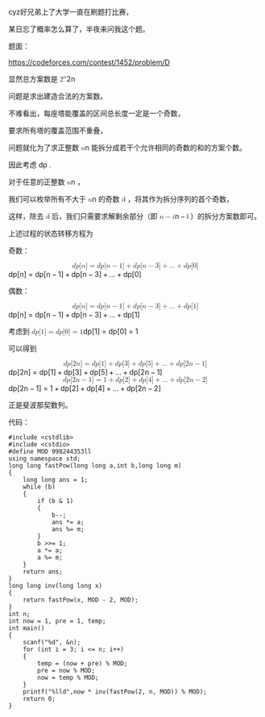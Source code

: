 <p>cyz好兄弟上了大学一直在刷题打比赛，</p>
<p>某日忘了概率怎么算了，半夜来问我这个题。</p>
<p>题面：</p>
<p><a href="https://codeforces.com/contest/1452/problem/D" data-clickable="">https://codeforces.com/contest/1452/problem/D</a></p>
<p>显然总方案数是 <eq><span class="katex"><span class="katex-mathml"><math xmlns="http://www.w3.org/1998/Math/MathML"><semantics><mrow><msup><mn>2</mn><mi>n</mi></msup></mrow><annotation encoding="application/x-tex">2 ^ n</annotation></semantics></math></span><span class="katex-html" aria-hidden="true"><span class="base"><span class="strut" style="height:0.6644em;"></span><span class="mord"><span class="mord">2</span><span class="msupsub"><span class="vlist-t"><span class="vlist-r"><span class="vlist" style="height:0.6644em;"><span style="top:-3.063em;margin-right:0.05em;"><span class="pstrut" style="height:2.7em;"></span><span class="sizing reset-size6 size3 mtight"><span class="mord mathnormal mtight">n</span></span></span></span></span></span></span></span></span></span></span></eq></p>
<p>问题是求出建造合法的方案数。</p>
<p>不难看出，每座塔能覆盖的区间总长度一定是一个奇数，</p>
<p>要求所有塔的覆盖范围不重叠，</p>
<p>问题就化为了求正整数 <eq><span class="katex"><span class="katex-mathml"><math xmlns="http://www.w3.org/1998/Math/MathML"><semantics><mrow><mi>n</mi></mrow><annotation encoding="application/x-tex">n</annotation></semantics></math></span><span class="katex-html" aria-hidden="true"><span class="base"><span class="strut" style="height:0.4306em;"></span><span class="mord mathnormal">n</span></span></span></span></eq> 能拆分成若干个允许相同的奇数的和的方案个数。</p>
<p>因此考虑 dp .</p>
<p>对于任意的正整数 <eq><span class="katex"><span class="katex-mathml"><math xmlns="http://www.w3.org/1998/Math/MathML"><semantics><mrow><mi>n</mi></mrow><annotation encoding="application/x-tex">n</annotation></semantics></math></span><span class="katex-html" aria-hidden="true"><span class="base"><span class="strut" style="height:0.4306em;"></span><span class="mord mathnormal">n</span></span></span></span></eq> ，</p>
<p>我们可以枚举所有不大于 <eq><span class="katex"><span class="katex-mathml"><math xmlns="http://www.w3.org/1998/Math/MathML"><semantics><mrow><mi>n</mi></mrow><annotation encoding="application/x-tex">n</annotation></semantics></math></span><span class="katex-html" aria-hidden="true"><span class="base"><span class="strut" style="height:0.4306em;"></span><span class="mord mathnormal">n</span></span></span></span></eq> 的奇数 <eq><span class="katex"><span class="katex-mathml"><math xmlns="http://www.w3.org/1998/Math/MathML"><semantics><mrow><mi>i</mi></mrow><annotation encoding="application/x-tex">i</annotation></semantics></math></span><span class="katex-html" aria-hidden="true"><span class="base"><span class="strut" style="height:0.6595em;"></span><span class="mord mathnormal">i</span></span></span></span></eq> ，将其作为拆分序列的首个奇数，</p>
<p>这样，除去 <eq><span class="katex"><span class="katex-mathml"><math xmlns="http://www.w3.org/1998/Math/MathML"><semantics><mrow><mi>i</mi></mrow><annotation encoding="application/x-tex">i</annotation></semantics></math></span><span class="katex-html" aria-hidden="true"><span class="base"><span class="strut" style="height:0.6595em;"></span><span class="mord mathnormal">i</span></span></span></span></eq> 后，我们只需要求解剩余部分（即 <eq><span class="katex"><span class="katex-mathml"><math xmlns="http://www.w3.org/1998/Math/MathML"><semantics><mrow><mi>n</mi><mo>−</mo><mi>i</mi></mrow><annotation encoding="application/x-tex">n - i</annotation></semantics></math></span><span class="katex-html" aria-hidden="true"><span class="base"><span class="strut" style="height:0.6667em;vertical-align:-0.0833em;"></span><span class="mord mathnormal">n</span><span class="mspace" style="margin-right:0.2222em;"></span><span class="mbin">−</span><span class="mspace" style="margin-right:0.2222em;"></span></span><span class="base"><span class="strut" style="height:0.6595em;"></span><span class="mord mathnormal">i</span></span></span></span></eq> ）的拆分方案数即可。</p>
<p>上述过程的状态转移方程为</p>
<p>奇数：</p>
<section><eqn><span class="katex-display"><span class="katex"><span class="katex-mathml"><math xmlns="http://www.w3.org/1998/Math/MathML" display="block"><semantics><mrow><mi>d</mi><mi>p</mi><mo stretchy="false">[</mo><mi>n</mi><mo stretchy="false">]</mo><mo>=</mo><mi>d</mi><mi>p</mi><mo stretchy="false">[</mo><mi>n</mi><mo>−</mo><mn>1</mn><mo stretchy="false">]</mo><mo>+</mo><mi>d</mi><mi>p</mi><mo stretchy="false">[</mo><mi>n</mi><mo>−</mo><mn>3</mn><mo stretchy="false">]</mo><mo>+</mo><mi mathvariant="normal">.</mi><mi mathvariant="normal">.</mi><mi mathvariant="normal">.</mi><mo>+</mo><mi>d</mi><mi>p</mi><mo stretchy="false">[</mo><mn>0</mn><mo stretchy="false">]</mo></mrow><annotation encoding="application/x-tex">dp[n] = dp[n - 1] + dp[n - 3] + ... + dp[0]</annotation></semantics></math></span><span class="katex-html" aria-hidden="true"><span class="base"><span class="strut" style="height:1em;vertical-align:-0.25em;"></span><span class="mord mathnormal">d</span><span class="mord mathnormal">p</span><span class="mopen">[</span><span class="mord mathnormal">n</span><span class="mclose">]</span><span class="mspace" style="margin-right:0.2778em;"></span><span class="mrel">=</span><span class="mspace" style="margin-right:0.2778em;"></span></span><span class="base"><span class="strut" style="height:1em;vertical-align:-0.25em;"></span><span class="mord mathnormal">d</span><span class="mord mathnormal">p</span><span class="mopen">[</span><span class="mord mathnormal">n</span><span class="mspace" style="margin-right:0.2222em;"></span><span class="mbin">−</span><span class="mspace" style="margin-right:0.2222em;"></span></span><span class="base"><span class="strut" style="height:1em;vertical-align:-0.25em;"></span><span class="mord">1</span><span class="mclose">]</span><span class="mspace" style="margin-right:0.2222em;"></span><span class="mbin">+</span><span class="mspace" style="margin-right:0.2222em;"></span></span><span class="base"><span class="strut" style="height:1em;vertical-align:-0.25em;"></span><span class="mord mathnormal">d</span><span class="mord mathnormal">p</span><span class="mopen">[</span><span class="mord mathnormal">n</span><span class="mspace" style="margin-right:0.2222em;"></span><span class="mbin">−</span><span class="mspace" style="margin-right:0.2222em;"></span></span><span class="base"><span class="strut" style="height:1em;vertical-align:-0.25em;"></span><span class="mord">3</span><span class="mclose">]</span><span class="mspace" style="margin-right:0.2222em;"></span><span class="mbin">+</span><span class="mspace" style="margin-right:0.2222em;"></span></span><span class="base"><span class="strut" style="height:0.6667em;vertical-align:-0.0833em;"></span><span class="mord">...</span><span class="mspace" style="margin-right:0.2222em;"></span><span class="mbin">+</span><span class="mspace" style="margin-right:0.2222em;"></span></span><span class="base"><span class="strut" style="height:1em;vertical-align:-0.25em;"></span><span class="mord mathnormal">d</span><span class="mord mathnormal">p</span><span class="mopen">[</span><span class="mord">0</span><span class="mclose">]</span></span></span></span></span></eqn></section><p>偶数：</p>
<section><eqn><span class="katex-display"><span class="katex"><span class="katex-mathml"><math xmlns="http://www.w3.org/1998/Math/MathML" display="block"><semantics><mrow><mi>d</mi><mi>p</mi><mo stretchy="false">[</mo><mi>n</mi><mo stretchy="false">]</mo><mo>=</mo><mi>d</mi><mi>p</mi><mo stretchy="false">[</mo><mi>n</mi><mo>−</mo><mn>1</mn><mo stretchy="false">]</mo><mo>+</mo><mi>d</mi><mi>p</mi><mo stretchy="false">[</mo><mi>n</mi><mo>−</mo><mn>3</mn><mo stretchy="false">]</mo><mo>+</mo><mi mathvariant="normal">.</mi><mi mathvariant="normal">.</mi><mi mathvariant="normal">.</mi><mo>+</mo><mi>d</mi><mi>p</mi><mo stretchy="false">[</mo><mn>1</mn><mo stretchy="false">]</mo></mrow><annotation encoding="application/x-tex">dp[n] = dp[n - 1] + dp[n - 3] + ... + dp[1]</annotation></semantics></math></span><span class="katex-html" aria-hidden="true"><span class="base"><span class="strut" style="height:1em;vertical-align:-0.25em;"></span><span class="mord mathnormal">d</span><span class="mord mathnormal">p</span><span class="mopen">[</span><span class="mord mathnormal">n</span><span class="mclose">]</span><span class="mspace" style="margin-right:0.2778em;"></span><span class="mrel">=</span><span class="mspace" style="margin-right:0.2778em;"></span></span><span class="base"><span class="strut" style="height:1em;vertical-align:-0.25em;"></span><span class="mord mathnormal">d</span><span class="mord mathnormal">p</span><span class="mopen">[</span><span class="mord mathnormal">n</span><span class="mspace" style="margin-right:0.2222em;"></span><span class="mbin">−</span><span class="mspace" style="margin-right:0.2222em;"></span></span><span class="base"><span class="strut" style="height:1em;vertical-align:-0.25em;"></span><span class="mord">1</span><span class="mclose">]</span><span class="mspace" style="margin-right:0.2222em;"></span><span class="mbin">+</span><span class="mspace" style="margin-right:0.2222em;"></span></span><span class="base"><span class="strut" style="height:1em;vertical-align:-0.25em;"></span><span class="mord mathnormal">d</span><span class="mord mathnormal">p</span><span class="mopen">[</span><span class="mord mathnormal">n</span><span class="mspace" style="margin-right:0.2222em;"></span><span class="mbin">−</span><span class="mspace" style="margin-right:0.2222em;"></span></span><span class="base"><span class="strut" style="height:1em;vertical-align:-0.25em;"></span><span class="mord">3</span><span class="mclose">]</span><span class="mspace" style="margin-right:0.2222em;"></span><span class="mbin">+</span><span class="mspace" style="margin-right:0.2222em;"></span></span><span class="base"><span class="strut" style="height:0.6667em;vertical-align:-0.0833em;"></span><span class="mord">...</span><span class="mspace" style="margin-right:0.2222em;"></span><span class="mbin">+</span><span class="mspace" style="margin-right:0.2222em;"></span></span><span class="base"><span class="strut" style="height:1em;vertical-align:-0.25em;"></span><span class="mord mathnormal">d</span><span class="mord mathnormal">p</span><span class="mopen">[</span><span class="mord">1</span><span class="mclose">]</span></span></span></span></span></eqn></section><p>考虑到 <eq><span class="katex"><span class="katex-mathml"><math xmlns="http://www.w3.org/1998/Math/MathML"><semantics><mrow><mi>d</mi><mi>p</mi><mo stretchy="false">[</mo><mn>1</mn><mo stretchy="false">]</mo><mo>=</mo><mi>d</mi><mi>p</mi><mo stretchy="false">[</mo><mn>0</mn><mo stretchy="false">]</mo><mo>=</mo><mn>1</mn></mrow><annotation encoding="application/x-tex">dp[1] = dp[0] = 1</annotation></semantics></math></span><span class="katex-html" aria-hidden="true"><span class="base"><span class="strut" style="height:1em;vertical-align:-0.25em;"></span><span class="mord mathnormal">d</span><span class="mord mathnormal">p</span><span class="mopen">[</span><span class="mord">1</span><span class="mclose">]</span><span class="mspace" style="margin-right:0.2778em;"></span><span class="mrel">=</span><span class="mspace" style="margin-right:0.2778em;"></span></span><span class="base"><span class="strut" style="height:1em;vertical-align:-0.25em;"></span><span class="mord mathnormal">d</span><span class="mord mathnormal">p</span><span class="mopen">[</span><span class="mord">0</span><span class="mclose">]</span><span class="mspace" style="margin-right:0.2778em;"></span><span class="mrel">=</span><span class="mspace" style="margin-right:0.2778em;"></span></span><span class="base"><span class="strut" style="height:0.6444em;"></span><span class="mord">1</span></span></span></span></eq></p>
<p>可以得到</p>
<section><eqn><span class="katex-display"><span class="katex"><span class="katex-mathml"><math xmlns="http://www.w3.org/1998/Math/MathML" display="block"><semantics><mrow><mi>d</mi><mi>p</mi><mo stretchy="false">[</mo><mn>2</mn><mi>n</mi><mo stretchy="false">]</mo><mo>=</mo><mi>d</mi><mi>p</mi><mo stretchy="false">[</mo><mn>1</mn><mo stretchy="false">]</mo><mo>+</mo><mi>d</mi><mi>p</mi><mo stretchy="false">[</mo><mn>3</mn><mo stretchy="false">]</mo><mo>+</mo><mi>d</mi><mi>p</mi><mo stretchy="false">[</mo><mn>5</mn><mo stretchy="false">]</mo><mo>+</mo><mi mathvariant="normal">.</mi><mi mathvariant="normal">.</mi><mi mathvariant="normal">.</mi><mo>+</mo><mi>d</mi><mi>p</mi><mo stretchy="false">[</mo><mn>2</mn><mi>n</mi><mo>−</mo><mn>1</mn><mo stretchy="false">]</mo></mrow><annotation encoding="application/x-tex">dp[2n] = dp[1] + dp[3] + dp[5] + ... + dp[2n - 1]</annotation></semantics></math></span><span class="katex-html" aria-hidden="true"><span class="base"><span class="strut" style="height:1em;vertical-align:-0.25em;"></span><span class="mord mathnormal">d</span><span class="mord mathnormal">p</span><span class="mopen">[</span><span class="mord">2</span><span class="mord mathnormal">n</span><span class="mclose">]</span><span class="mspace" style="margin-right:0.2778em;"></span><span class="mrel">=</span><span class="mspace" style="margin-right:0.2778em;"></span></span><span class="base"><span class="strut" style="height:1em;vertical-align:-0.25em;"></span><span class="mord mathnormal">d</span><span class="mord mathnormal">p</span><span class="mopen">[</span><span class="mord">1</span><span class="mclose">]</span><span class="mspace" style="margin-right:0.2222em;"></span><span class="mbin">+</span><span class="mspace" style="margin-right:0.2222em;"></span></span><span class="base"><span class="strut" style="height:1em;vertical-align:-0.25em;"></span><span class="mord mathnormal">d</span><span class="mord mathnormal">p</span><span class="mopen">[</span><span class="mord">3</span><span class="mclose">]</span><span class="mspace" style="margin-right:0.2222em;"></span><span class="mbin">+</span><span class="mspace" style="margin-right:0.2222em;"></span></span><span class="base"><span class="strut" style="height:1em;vertical-align:-0.25em;"></span><span class="mord mathnormal">d</span><span class="mord mathnormal">p</span><span class="mopen">[</span><span class="mord">5</span><span class="mclose">]</span><span class="mspace" style="margin-right:0.2222em;"></span><span class="mbin">+</span><span class="mspace" style="margin-right:0.2222em;"></span></span><span class="base"><span class="strut" style="height:0.6667em;vertical-align:-0.0833em;"></span><span class="mord">...</span><span class="mspace" style="margin-right:0.2222em;"></span><span class="mbin">+</span><span class="mspace" style="margin-right:0.2222em;"></span></span><span class="base"><span class="strut" style="height:1em;vertical-align:-0.25em;"></span><span class="mord mathnormal">d</span><span class="mord mathnormal">p</span><span class="mopen">[</span><span class="mord">2</span><span class="mord mathnormal">n</span><span class="mspace" style="margin-right:0.2222em;"></span><span class="mbin">−</span><span class="mspace" style="margin-right:0.2222em;"></span></span><span class="base"><span class="strut" style="height:1em;vertical-align:-0.25em;"></span><span class="mord">1</span><span class="mclose">]</span></span></span></span></span></eqn></section><section><eqn><span class="katex-display"><span class="katex"><span class="katex-mathml"><math xmlns="http://www.w3.org/1998/Math/MathML" display="block"><semantics><mrow><mi>d</mi><mi>p</mi><mo stretchy="false">[</mo><mn>2</mn><mi>n</mi><mo>−</mo><mn>1</mn><mo stretchy="false">]</mo><mo>=</mo><mn>1</mn><mo>+</mo><mi>d</mi><mi>p</mi><mo stretchy="false">[</mo><mn>2</mn><mo stretchy="false">]</mo><mo>+</mo><mi>d</mi><mi>p</mi><mo stretchy="false">[</mo><mn>4</mn><mo stretchy="false">]</mo><mo>+</mo><mi mathvariant="normal">.</mi><mi mathvariant="normal">.</mi><mi mathvariant="normal">.</mi><mo>+</mo><mi>d</mi><mi>p</mi><mo stretchy="false">[</mo><mn>2</mn><mi>n</mi><mo>−</mo><mn>2</mn><mo stretchy="false">]</mo></mrow><annotation encoding="application/x-tex">dp[2n - 1] = 1 + dp[2] + dp[4] + ... + dp[2n - 2]</annotation></semantics></math></span><span class="katex-html" aria-hidden="true"><span class="base"><span class="strut" style="height:1em;vertical-align:-0.25em;"></span><span class="mord mathnormal">d</span><span class="mord mathnormal">p</span><span class="mopen">[</span><span class="mord">2</span><span class="mord mathnormal">n</span><span class="mspace" style="margin-right:0.2222em;"></span><span class="mbin">−</span><span class="mspace" style="margin-right:0.2222em;"></span></span><span class="base"><span class="strut" style="height:1em;vertical-align:-0.25em;"></span><span class="mord">1</span><span class="mclose">]</span><span class="mspace" style="margin-right:0.2778em;"></span><span class="mrel">=</span><span class="mspace" style="margin-right:0.2778em;"></span></span><span class="base"><span class="strut" style="height:0.7278em;vertical-align:-0.0833em;"></span><span class="mord">1</span><span class="mspace" style="margin-right:0.2222em;"></span><span class="mbin">+</span><span class="mspace" style="margin-right:0.2222em;"></span></span><span class="base"><span class="strut" style="height:1em;vertical-align:-0.25em;"></span><span class="mord mathnormal">d</span><span class="mord mathnormal">p</span><span class="mopen">[</span><span class="mord">2</span><span class="mclose">]</span><span class="mspace" style="margin-right:0.2222em;"></span><span class="mbin">+</span><span class="mspace" style="margin-right:0.2222em;"></span></span><span class="base"><span class="strut" style="height:1em;vertical-align:-0.25em;"></span><span class="mord mathnormal">d</span><span class="mord mathnormal">p</span><span class="mopen">[</span><span class="mord">4</span><span class="mclose">]</span><span class="mspace" style="margin-right:0.2222em;"></span><span class="mbin">+</span><span class="mspace" style="margin-right:0.2222em;"></span></span><span class="base"><span class="strut" style="height:0.6667em;vertical-align:-0.0833em;"></span><span class="mord">...</span><span class="mspace" style="margin-right:0.2222em;"></span><span class="mbin">+</span><span class="mspace" style="margin-right:0.2222em;"></span></span><span class="base"><span class="strut" style="height:1em;vertical-align:-0.25em;"></span><span class="mord mathnormal">d</span><span class="mord mathnormal">p</span><span class="mopen">[</span><span class="mord">2</span><span class="mord mathnormal">n</span><span class="mspace" style="margin-right:0.2222em;"></span><span class="mbin">−</span><span class="mspace" style="margin-right:0.2222em;"></span></span><span class="base"><span class="strut" style="height:1em;vertical-align:-0.25em;"></span><span class="mord">2</span><span class="mclose">]</span></span></span></span></span></eqn></section><p>正是斐波那契数列。</p>
<p>代码：</p>
<pre class="language-cpp"><code class="language-cpp"><span class="token macro property"><span class="token directive-hash">#</span><span class="token directive keyword">include</span> <span class="token string">&lt;cstdlib></span></span>
<span class="token macro property"><span class="token directive-hash">#</span><span class="token directive keyword">include</span> <span class="token string">&lt;cstdio></span></span>
<span class="token macro property"><span class="token directive-hash">#</span><span class="token directive keyword">define</span> <span class="token macro-name">MOD</span> <span class="token expression"><span class="token number">998244353ll</span></span></span>
<span class="token keyword">using</span> <span class="token keyword">namespace</span> std<span class="token punctuation">;</span>
<span class="token keyword">long</span> <span class="token keyword">long</span> <span class="token function">fastPow</span><span class="token punctuation">(</span><span class="token keyword">long</span> <span class="token keyword">long</span> a<span class="token punctuation">,</span><span class="token keyword">int</span> b<span class="token punctuation">,</span><span class="token keyword">long</span> <span class="token keyword">long</span> m<span class="token punctuation">)</span>
<span class="token punctuation">{</span>
	<span class="token keyword">long</span> <span class="token keyword">long</span> ans <span class="token operator">=</span> <span class="token number">1</span><span class="token punctuation">;</span>
	<span class="token keyword">while</span> <span class="token punctuation">(</span>b<span class="token punctuation">)</span>
	<span class="token punctuation">{</span>
		<span class="token keyword">if</span> <span class="token punctuation">(</span>b <span class="token operator">&amp;</span> <span class="token number">1</span><span class="token punctuation">)</span>
		<span class="token punctuation">{</span>
			b<span class="token operator">--</span><span class="token punctuation">;</span>
			ans <span class="token operator">*=</span> a<span class="token punctuation">;</span>
			ans <span class="token operator">%=</span> m<span class="token punctuation">;</span>
		<span class="token punctuation">}</span>
		b <span class="token operator">>>=</span> <span class="token number">1</span><span class="token punctuation">;</span>
		a <span class="token operator">*=</span> a<span class="token punctuation">;</span>
		a <span class="token operator">%=</span> m<span class="token punctuation">;</span>
	<span class="token punctuation">}</span>
	<span class="token keyword">return</span> ans<span class="token punctuation">;</span>
<span class="token punctuation">}</span>
<span class="token keyword">long</span> <span class="token keyword">long</span> <span class="token function">inv</span><span class="token punctuation">(</span><span class="token keyword">long</span> <span class="token keyword">long</span> x<span class="token punctuation">)</span>
<span class="token punctuation">{</span>
	<span class="token keyword">return</span> <span class="token function">fastPow</span><span class="token punctuation">(</span>x<span class="token punctuation">,</span> MOD <span class="token operator">-</span> <span class="token number">2</span><span class="token punctuation">,</span> MOD<span class="token punctuation">)</span><span class="token punctuation">;</span>
<span class="token punctuation">}</span>
<span class="token keyword">int</span> n<span class="token punctuation">;</span>
<span class="token keyword">int</span> now <span class="token operator">=</span> <span class="token number">1</span><span class="token punctuation">,</span> pre <span class="token operator">=</span> <span class="token number">1</span><span class="token punctuation">,</span> temp<span class="token punctuation">;</span>
<span class="token keyword">int</span> <span class="token function">main</span><span class="token punctuation">(</span><span class="token punctuation">)</span>
<span class="token punctuation">{</span>
	<span class="token function">scanf</span><span class="token punctuation">(</span><span class="token string">"%d"</span><span class="token punctuation">,</span> <span class="token operator">&amp;</span>n<span class="token punctuation">)</span><span class="token punctuation">;</span>
	<span class="token keyword">for</span> <span class="token punctuation">(</span><span class="token keyword">int</span> i <span class="token operator">=</span> <span class="token number">3</span><span class="token punctuation">;</span> i <span class="token operator">&lt;=</span> n<span class="token punctuation">;</span> i<span class="token operator">++</span><span class="token punctuation">)</span>
	<span class="token punctuation">{</span>
		temp <span class="token operator">=</span> <span class="token punctuation">(</span>now <span class="token operator">+</span> pre<span class="token punctuation">)</span> <span class="token operator">%</span> MOD<span class="token punctuation">;</span>
		pre <span class="token operator">=</span> now <span class="token operator">%</span> MOD<span class="token punctuation">;</span>
		now <span class="token operator">=</span> temp <span class="token operator">%</span> MOD<span class="token punctuation">;</span>
	<span class="token punctuation">}</span>
	<span class="token function">printf</span><span class="token punctuation">(</span><span class="token string">"%lld"</span><span class="token punctuation">,</span>now <span class="token operator">*</span> <span class="token function">inv</span><span class="token punctuation">(</span><span class="token function">fastPow</span><span class="token punctuation">(</span><span class="token number">2</span><span class="token punctuation">,</span> n<span class="token punctuation">,</span> MOD<span class="token punctuation">)</span><span class="token punctuation">)</span> <span class="token operator">%</span> MOD<span class="token punctuation">)</span><span class="token punctuation">;</span>
	<span class="token keyword">return</span> <span class="token number">0</span><span class="token punctuation">;</span>
<span class="token punctuation">}</span>
</code></pre>
